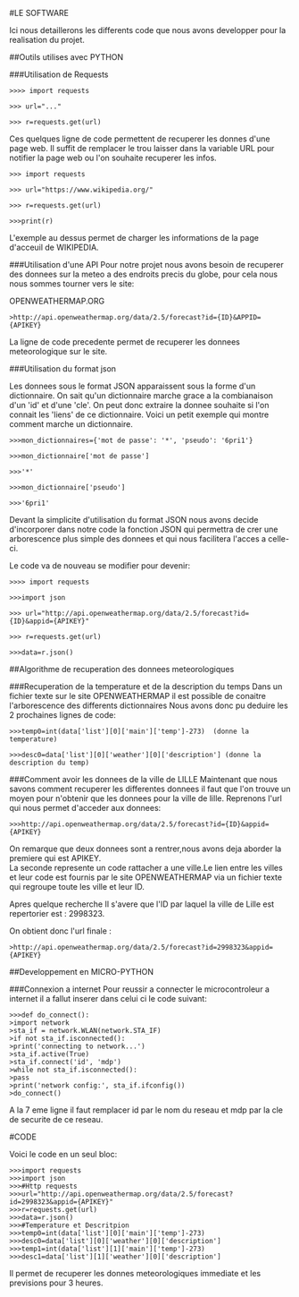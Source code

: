 #LE SOFTWARE

Ici nous detaillerons les differents code que nous avons developper pour la realisation du projet.


##Outils utilises avec PYTHON

###Utilisation de Requests

	>>>> import requests

	>>> url="..."

	>>> r=requests.get(url) 

Ces quelques ligne de code permettent de recuperer les donnes d'une page web.
Il suffit de remplacer le trou laisser dans la variable URL pour notifier la page web ou l'on souhaite recuperer les infos.


	>>> import requests

	>>> url="https://www.wikipedia.org/"

	>>> r=requests.get(url)

	>>>print(r) 

L'exemple au dessus permet de charger les informations de la page d'acceuil de WIKIPEDIA.

###Utilisation d'une API 
Pour notre projet nous avons besoin de recuperer des donnees sur la meteo a des endroits precis du globe,
pour cela nous nous sommes tourner vers le site:  


OPENWEATHERMAP.ORG  



	>http://api.openweathermap.org/data/2.5/forecast?id={ID}&APPID={APIKEY}

La ligne de code precedente permet de recuperer les donnees meteorologique sur le site.

###Utilisation du format json 

Les donnees sous le format JSON apparaissent sous la forme d'un dictionnaire.
On sait qu'un dictionnaire marche grace a la combianaison d'un 'id' et d'une 'cle'.
On peut donc extraire la donnee souhaite si l'on connait les 'liens' de ce dictionnaire.
Voici un petit exemple qui montre comment marche un dictionnaire.

	>>>mon_dictionnaires={'mot de passe': '*', 'pseudo': '6pri1'}

	>>>mon_dictionnaire['mot de passe']

	>>>'*'

	>>>mon_dictionnaire['pseudo']

	>>>'6pri1' 


Devant la simplicite d'utilisation du format JSON nous avons decide d'incorporer dans notre code la fonction JSON
qui permettra de crer une arborescence plus simple des donnees et qui nous facilitera l'acces a celle-ci.

Le code va de nouveau se modifier pour devenir:

	>>>> import requests

	>>>import json

	>>> url="http://api.openweathermap.org/data/2.5/forecast?id={ID}&appid={APIKEY}"

	>>> r=requests.get(url)

	>>>data=r.json()

##Algorithme de recuperation des donnees meteorologiques

###Recuperation de la temperature et de la description du temps
Dans un fichier texte sur le site OPENWEATHERMAP il est possible de conaitre l'arborescence des differents dictionnaires
Nous avons donc pu deduire les 2 prochaines lignes de code:
	
	>>>temp0=int(data['list'][0]['main']['temp']-273)  (donne la temperature)

	>>>desc0=data['list'][0]['weather'][0]['description'] (donne la description du temp)


###Comment avoir les donnees de la ville de LILLE
Maintenant que nous savons comment recuperer les differentes donnees il faut que l'on trouve un moyen pour n'obtenir que les donnees pour la ville de lille.
Reprenons l'url qui nous permet d'acceder aux donnees:

	
	>>>http://api.openweathermap.org/data/2.5/forecast?id={ID}&appid={APIKEY}

On remarque que deux donnees sont a rentrer,nous avons deja aborder la premiere qui est APIKEY.  
La seconde represente un code rattacher a une ville.Le lien entre les villes et leur code est fournis par le site 
OPENWEATHERMAP via un fichier texte qui regroupe toute les ville et leur ID. 

Apres quelque recherche Il s'avere que l'ID par laquel la ville de Lille est repertorier est : 2998323.  

On obtient donc l'url finale :
	
	>http://api.openweathermap.org/data/2.5/forecast?id=2998323&appid={APIKEY}

##Developpement en MICRO-PYTHON


###Connexion a internet
Pour reussir a connecter le microcontroleur a internet il a fallut inserer dans celui ci le code suivant:

	>>>def do_connect():
	>import network
	>sta_if = network.WLAN(network.STA_IF)
	>if not sta_if.isconnected():
	>print('connecting to network...')
	>sta_if.active(True)
	>sta_if.connect('id', 'mdp')
	>while not sta_if.isconnected():
	>pass
	>print('network config:', sta_if.ifconfig())
	>do_connect() 

A la 7 eme ligne il faut remplacer id par le nom du reseau et mdp par la cle de securite de ce reseau.







#CODE

Voici le code en un seul bloc:

	>>>import requests
	>>>import json
	>>>#Http requests
	>>>url="http://api.openweathermap.org/data/2.5/forecast?id=2998323&appid={APIKEY}"
	>>>r=requests.get(url)
	>>>data=r.json()
	>>>#Temperature et Descritpion
	>>>temp0=int(data['list'][0]['main']['temp']-273)
	>>>desc0=data['list'][0]['weather'][0]['description']
	>>>temp1=int(data['list'][1]['main']['temp']-273)
	>>>desc1=data['list'][1]['weather'][0]['description']

 
Il permet de recuperer les donnes meteorologiques immediate et les previsions pour 3 heures.